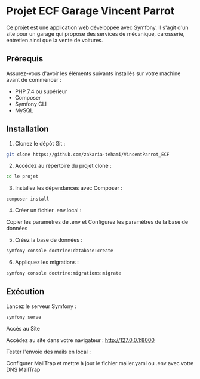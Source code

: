 # Projet ECF Garage Vincent Parrot

Ce projet est une application web développée avec Symfony. Il s'agit d'un site pour un garage qui propose des services de mécanique, carosserie, entretien ainsi que la vente de voitures.

## Prérequis

Assurez-vous d'avoir les éléments suivants installés sur votre machine avant de commencer :

- PHP 7.4 ou supérieur
- Composer
- Symfony CLI
- MySQL

## Installation

1. Clonez le dépôt Git :

```bash
git clone https://github.com/zakaria-tehami/VincentParrot_ECF

```

2.  Accédez au répertoire du projet cloné :

```bash
cd le projet

```

3. Installez les dépendances avec Composer :

```bash
composer install

```

4. Créer un fichier .env.local :

Copier les paramètres de .env et Configurez les paramètres de la base de données

5. Créez la base de données :

```bash
symfony console doctrine:database:create

```

6. Appliquez les migrations :

```bash
symfony console doctrine:migrations:migrate

```

## Exécution

Lancez le serveur Symfony :

```bash
symfony serve

```

Accès au Site

Accédez au site dans votre navigateur : http://127.0.0.1:8000

Tester l'envoie des mails en local : 

Configurer MailTrap et mettre  à jour le fichier mailer.yaml ou .env avec votre DNS MailTrap